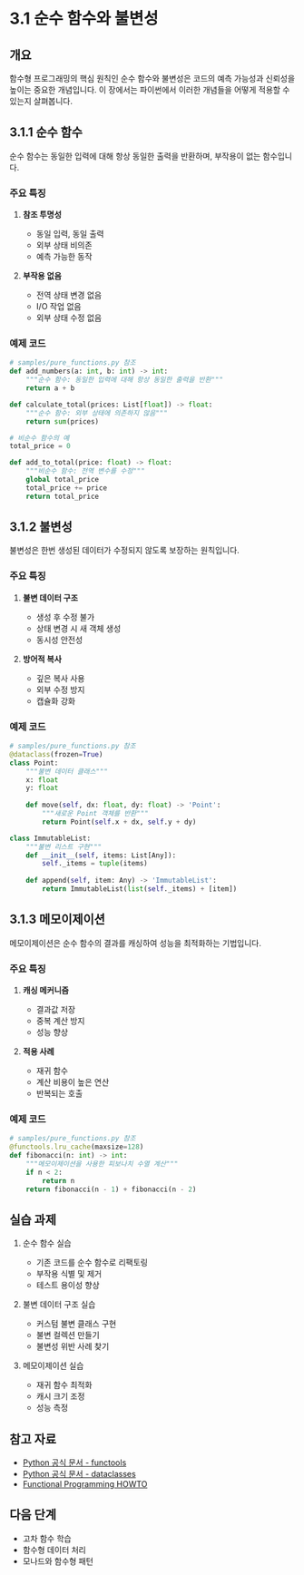# 3.1 순수 함수와 불변성

## 개요
함수형 프로그래밍의 핵심 원칙인 순수 함수와 불변성은 코드의 예측 가능성과 신뢰성을 높이는 중요한 개념입니다. 이 장에서는 파이썬에서 이러한 개념들을 어떻게 적용할 수 있는지 살펴봅니다.

## 3.1.1 순수 함수

순수 함수는 동일한 입력에 대해 항상 동일한 출력을 반환하며, 부작용이 없는 함수입니다.

### 주요 특징

1. **참조 투명성**
   - 동일 입력, 동일 출력
   - 외부 상태 비의존
   - 예측 가능한 동작

2. **부작용 없음**
   - 전역 상태 변경 없음
   - I/O 작업 없음
   - 외부 상태 수정 없음

### 예제 코드
```python
# samples/pure_functions.py 참조
def add_numbers(a: int, b: int) -> int:
    """순수 함수: 동일한 입력에 대해 항상 동일한 출력을 반환"""
    return a + b

def calculate_total(prices: List[float]) -> float:
    """순수 함수: 외부 상태에 의존하지 않음"""
    return sum(prices)

# 비순수 함수의 예
total_price = 0

def add_to_total(price: float) -> float:
    """비순수 함수: 전역 변수를 수정"""
    global total_price
    total_price += price
    return total_price
```

## 3.1.2 불변성

불변성은 한번 생성된 데이터가 수정되지 않도록 보장하는 원칙입니다.

### 주요 특징

1. **불변 데이터 구조**
   - 생성 후 수정 불가
   - 상태 변경 시 새 객체 생성
   - 동시성 안전성

2. **방어적 복사**
   - 깊은 복사 사용
   - 외부 수정 방지
   - 캡슐화 강화

### 예제 코드
```python
# samples/pure_functions.py 참조
@dataclass(frozen=True)
class Point:
    """불변 데이터 클래스"""
    x: float
    y: float
    
    def move(self, dx: float, dy: float) -> 'Point':
        """새로운 Point 객체를 반환"""
        return Point(self.x + dx, self.y + dy)

class ImmutableList:
    """불변 리스트 구현"""
    def __init__(self, items: List[Any]):
        self._items = tuple(items)
    
    def append(self, item: Any) -> 'ImmutableList':
        return ImmutableList(list(self._items) + [item])
```

## 3.1.3 메모이제이션

메모이제이션은 순수 함수의 결과를 캐싱하여 성능을 최적화하는 기법입니다.

### 주요 특징

1. **캐싱 메커니즘**
   - 결과값 저장
   - 중복 계산 방지
   - 성능 향상

2. **적용 사례**
   - 재귀 함수
   - 계산 비용이 높은 연산
   - 반복되는 호출

### 예제 코드
```python
# samples/pure_functions.py 참조
@functools.lru_cache(maxsize=128)
def fibonacci(n: int) -> int:
    """메모이제이션을 사용한 피보나치 수열 계산"""
    if n < 2:
        return n
    return fibonacci(n - 1) + fibonacci(n - 2)
```

## 실습 과제

1. 순수 함수 실습
   - 기존 코드를 순수 함수로 리팩토링
   - 부작용 식별 및 제거
   - 테스트 용이성 향상

2. 불변 데이터 구조 실습
   - 커스텀 불변 클래스 구현
   - 불변 컬렉션 만들기
   - 불변성 위반 사례 찾기

3. 메모이제이션 실습
   - 재귀 함수 최적화
   - 캐시 크기 조정
   - 성능 측정

## 참고 자료
- [Python 공식 문서 - functools](https://docs.python.org/3/library/functools.html)
- [Python 공식 문서 - dataclasses](https://docs.python.org/3/library/dataclasses.html)
- [Functional Programming HOWTO](https://docs.python.org/3/howto/functional.html)

## 다음 단계
- 고차 함수 학습
- 함수형 데이터 처리
- 모나드와 함수형 패턴
